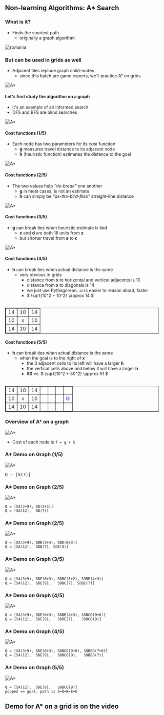 Non-learning Algorithms:  A* Search
-----------------------------------



### What is it?

* Finds the shortest path
  - originally a graph algorithm

![romania](images/romania.png)




### But can be used in grids as well

* Adjacent tiles replace graph child-nodes
  - since this batch are game experts, we'll practice A* on grids

![A*](images/a-star.png)



#### Let's first study the algorithm on a graph

- it's an example of an informed search
- DFS and BFS are blind searches

![A*](images/sample-a-star.png)



#### Cost functions (1/5)

- Each node has two parameters for its _cost_ function
  + **g** measures travel distance to its adjacent node
  + **h** (heuristic function) estimates the distance to the goal

![A*](images/sample-a-star.png)



#### Cost functions (2/5)

- The two values help _"tie-break"_ one another
  + **g** in most cases, is not an estimate
  + **h** can simply be _"as-the-bird-flies"_ straight-line distance

![A*](images/sample-a-star.png)



#### Cost functions (3/5)

- **g** can break ties when heuristic estimate is tied
  + **c** and **d** are both 18 units from **z**
  + but shorter travel from **a** to **c**

![A*](images/sample-a-star.png)



#### Cost functions (4/5)

- **h** can break ties when actual distance is the same
  + very obvious in grids
    - distance from **x** to horizontal and vertical adjacents is 10
    - distance from **x** to diagonals is 14
    - we just use Pythagorean, `int`s easier to reason about, faster
    - $ \sqrt{10^2 + 10^2} \approx 14 $

<table style="border: 1px solid black; margin-top: 32px">
<tr style="border: 1px solid black">
  <td style="border: 1px solid black">
    14
  </td>
  <td style="border: 1px solid black">
    10
  </td>
  <td style="border: 1px solid black">
    14  
  </td>
</tr>
<tr style="border: 1px solid black">
  <td style="border: 1px solid black">
    10
  </td>
  <td style="border: 1px solid black; text-align: center; color: darkred">
    x
  </td>
  <td style="border: 1px solid black">
    10
  </td>
</tr>
<tr style="border: 1px solid black">
  <td style="border: 1px solid black">
    14
  </td>
  <td style="border: 1px solid black">
    10
  </td>
  <td style="border: 1px solid black">
    14
  </td>
</tr>
</table>



#### Cost functions (5/5)

- **h** can break ties when actual distance is the same
  + when the goal is to the right of **x**
    - the 3 adjacent cells to its left will have a larger **h**
    - the vertical cells above and below it will have a larger **h**
    - **50** vs. $ \sqrt{10^2 + 50^2} \approx 51 $

<table style="border: 1px solid black; margin-top: 32px">
<tr style="border: 1px solid black">
  <td style="border: 1px solid black">
    14
  </td>
  <td style="border: 1px solid black">
    10
  </td>
  <td style="border: 1px solid black">
    14
  </td>
  <td style="border: 1px solid black">
    &nbsp;&nbsp;
  </td>
  <td style="border: 1px solid black">
    &nbsp;&nbsp;
  </td>
  <td style="border: 1px solid black">
    &nbsp;&nbsp;
  </td>
  <td style="border: 1px solid black">
    &nbsp;&nbsp;
  </td>
</tr>
<tr style="border: 1px solid black">
  <td style="border: 1px solid black">
    10
  </td>
  <td style="border: 1px solid black; text-align: center; color: darkred">
    x
  </td>
  <td style="border: 1px solid black">
    10
  </td>
  <td style="border: 1px solid black">
    &nbsp;&nbsp;
  </td>
  <td style="border: 1px solid black">
    &nbsp;&nbsp;
  </td>
  <td style="border: 1px solid black">
    &nbsp;&nbsp;
  </td>
  <td style="border: 1px solid black; color: blue">
    G
  </td>
</tr>
<tr style="border: 1px solid black">
  <td style="border: 1px solid black">
    14
  </td>
  <td style="border: 1px solid black">
    10
  </td>
  <td style="border: 1px solid black">
    14
  </td>
  <td style="border: 1px solid black">
    &nbsp;&nbsp;
  </td>
  <td style="border: 1px solid black">
    &nbsp;&nbsp;
  </td>
  <td style="border: 1px solid black">
    &nbsp;&nbsp;
  </td>
  <td style="border: 1px solid black">
    &nbsp;&nbsp;
  </td>
</tr>
</table>



### Overview of A* on a graph

![A*](images/a-star.gif)

* Cost of each node is `f = g + h`



### A* Demo on Graph (1/5)

![A*](images/orig-graph.png)

<pre>
Q = [S(7)]
</pre>



### A* Demo on Graph (2/5)

![A*](images/orig-graph.png)

```
Q = [SA(3+9), SD(2+5)]
Q = [SA(12),  SD(7)]
```



### A* Demo on Graph (2/5)

![A*](images/orig-graph.png)

```
Q = [SA(3+9), SDB(3+4), SDE(6+3)]
Q = [SA(12),  SDB(7), SDE(9)]
```



### A* Demo on Graph (3/5)

![A*](images/orig-graph.png)

```
Q = [SA(3+9), SDE(6+3), SDBC(5+2), SDBE(4+3)]
Q = [SA(12),  SDE(9),   SDBC(7), SDBE(7)]
```



### A* Demo on Graph (4/5)

![A*](images/orig-graph.png)

```
Q = [SA(3+9), SDE(6+3), SDBE(4+3), SDBCG(9+0)]
Q = [SA(12),  SDE(9),   SDBE(7),   SDBCG(9)]
```



### A* Demo on Graph (4/5)

![A*](images/orig-graph.png)

```
Q = [SA(3+9), SDE(6+3), SDBCG(9+0), SDBEG(7+0)]
Q = [SA(12),  SDE(9),   SDBCG(9),   SDBEG(7)]
```



### A* Demo on Graph (5/5)

![A*](images/orig-graph.png)

```
Q = [SA(12),  SDE(9),   SDBCG(9)]
popped == goal, path is S➡D➡B➡E➡G
```



## Demo for A* on a grid is on the video